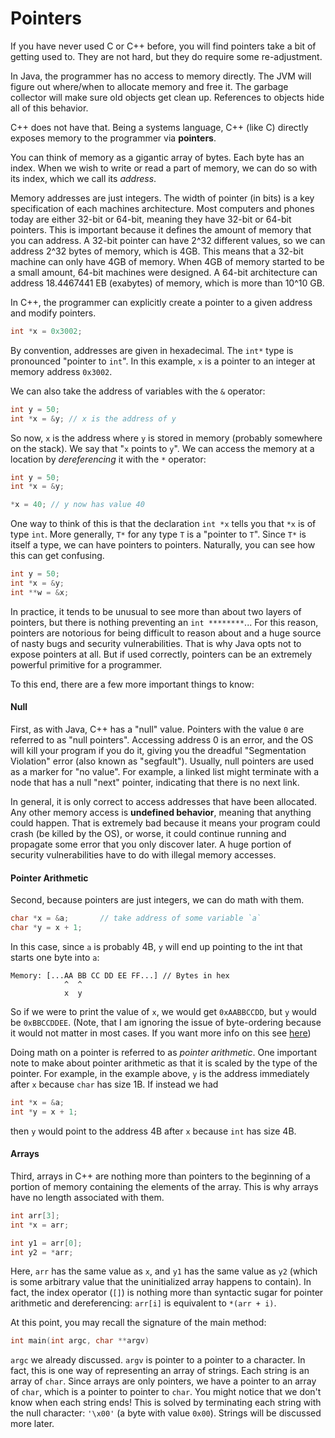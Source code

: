# Pointers

If you have never used C or C++ before, you will find pointers take a bit of
getting used to. They are not hard, but they do require some re-adjustment.

In Java, the programmer has no access to memory directly. The JVM will figure
out where/when to allocate memory and free it. The garbage collector will make
sure old objects get clean up. References to objects hide all of this behavior.

C++ does not have that. Being a systems language, C++ (like C) directly exposes
memory to the programmer via **pointers**.

You can think of memory as a gigantic array of bytes. Each byte has an index.
When we wish to write or read a part of memory, we can do so with its index,
which we call its _address_.

Memory addresses are just integers. The width of pointer (in bits) is a key
specification of each machines architecture. Most computers and phones today are
either 32-bit or 64-bit, meaning they have 32-bit or 64-bit pointers. This is
important because it defines the amount of memory that you can address. A 32-bit
pointer can have 2^32 different values, so we can address 2^32 bytes of memory,
which is 4GB. This means that a 32-bit machine can only have 4GB of memory.
When 4GB of memory started to be a small amount, 64-bit machines were designed.
A 64-bit architecture can address 18.4467441 EB (exabytes) of memory, which is
more than 10^10 GB.

In C++, the programmer can explicitly create a pointer to a given address and
modify pointers.

```cpp
int *x = 0x3002;
```

By convention, addresses are given in hexadecimal. The `int*` type is pronounced
"pointer to `int`". In this example, `x` is a pointer to an integer at memory
address `0x3002`.

We can also take the address of variables with the `&` operator:
```cpp
int y = 50;
int *x = &y; // x is the address of y
```

So now, `x` is the address where `y` is stored in memory (probably somewhere on
the stack). We say that "`x` points to `y`". We can access the memory at a
location by _dereferencing_ it with the `*` operator:

```cpp
int y = 50;
int *x = &y;

*x = 40; // y now has value 40
```

One way to think of this is that the declaration `int *x` tells you that `*x` is
of type `int`. More generally, `T*` for any type `T` is a "pointer to `T`".
Since `T*` is itself a type, we can have pointers to pointers. Naturally, you
can see how this can get confusing.

```cpp
int y = 50;
int *x = &y;
int **w = &x;
```

In practice, it tends to be unusual to see more than about two layers of
pointers, but there is nothing preventing an `int ********`... For this reason,
pointers are notorious for being difficult to reason about and a huge source of
nasty bugs and security vulnerabilities. That is why Java opts not to expose
pointers at all. But if used correctly, pointers can be an extremely powerful
primitive for a programmer.

To this end, there are a few more important things to know:

#### Null

First, as with Java, C++ has a "null" value. Pointers with the value `0` are
referred to as "null pointers". Accessing address 0 is an error, and the OS will
kill your program if you do it, giving you the dreadful "Segmentation Violation"
error (also known as "segfault"). Usually, null pointers are used as a marker
for "no value". For example, a linked list might terminate with a node that has
a null "next" pointer, indicating that there is no next link.

In general, it is only correct to access addresses that have been allocated. Any
other memory access is **undefined behavior**, meaning that anything could
happen. That is extremely bad because it means your program could crash (be
killed by the OS), or worse, it could continue running and propagate some error
that you only discover later. A huge portion of security vulnerabilities have to
do with illegal memory accesses.

#### Pointer Arithmetic

Second, because pointers are just integers, we can do math with them.
```cpp
char *x = &a;       // take address of some variable `a`
char *y = x + 1;
```

In this case, since `a` is probably 4B, `y` will end up pointing to the int that
starts one byte into `a`:

```
Memory: [...AA BB CC DD EE FF...] // Bytes in hex
            ^  ^
            x  y
```

So if we were to print the value of `x`, we would get `0xAABBCCDD`, but `y`
would be `0xBBCCDDEE`. (Note, that I am ignoring the issue of byte-ordering
because it would not matter in most cases. If you want more info on this see
[here](https://en.wikipedia.org/wiki/Endianness))

Doing math on a pointer is referred to as _pointer arithmetic_. One important
note to make about pointer arithmetic as that it is scaled by the type of the
pointer. For example, in the example above, `y` is the address immediately after
`x` because `char` has size 1B. If instead we had
```cpp
int *x = &a;
int *y = x + 1;
```
then `y` would point to the address 4B after `x` because `int` has size 4B.

#### Arrays

Third, arrays in C++ are nothing more than pointers to the beginning of a
portion of memory containing the elements of the array. This is why arrays have
no length associated with them.

```cpp
int arr[3];
int *x = arr;

int y1 = arr[0];
int y2 = *arr;
```

Here, `arr` has the same value as `x`, and `y1` has the same value as `y2`
(which is some arbitrary value that the uninitialized array happens to contain).
In fact, the index operator (`[]`) is nothing more than syntactic sugar for
pointer arithmetic and dereferencing: `arr[i]` is equivalent to `*(arr + i)`.


At this point, you may recall the signature of the main method:
```cpp
int main(int argc, char **argv)
```

`argc` we already discussed. `argv` is pointer to a pointer to a character. In
fact, this is one way of representing an array of strings. Each string is an
array of `char`. Since arrays are only pointers, we have a pointer to an array
of `char`, which is a pointer to pointer to `char`. You might notice that we
don't know when each string ends! This is solved by terminating each string with
the null character: `'\x00'` (a byte with value `0x00`). Strings will be
discussed more later.
